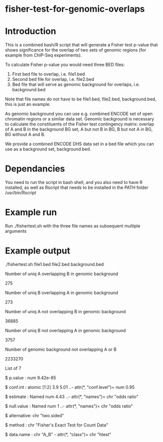 # fisher-test-for-genomic-overlaps

# Introduction

This is a combined bash/R script that will generate a Fisher test p-value that shows significance for the overlap of two sets of genomic regions (for example from ChIP-Seq experiments). 

To calculate Fisher p-value you would need three BED files:
1. First bed file to overlap, i.e. file1.bed
2. Second bed file for overlap, i.e. file2.bed
3. Bed file that will serve as genomic background for overlaps, i.e. background.bed

Note that file names do not have to be file1.bed, file2.bed, background.bed, this is just an example.

As genomic background you can use e.g. combined ENCODE set of open chromatin regions or a similar data set. Genomic background is necessary to calculate the constituents of the Fisher test contingency matrix: overlap of A and B in the background BG set, A but not B in BG, B but not A in BG, BG without A and B. 

We provide a combined ENCODE DHS data set in a bed file which you can use as a background set, background.bed.

# Dependancies

You need to run the script in bash shell, and you also need to have R installed, as well as Rscript that needs to be installed in the PATH folder /usr/bin/Rscript

# Example run

Run ./fishertest.sh with the three file names as subsequent multiple arguments

# Example output
./fishertest.sh file1.bed file2.bed background.bed

Number of uniq A overlapping B in genomic background

275

Number of uniq B overlapping A in genomic background

273

Number of uniq A not overlapping B in genomic background

36885

Number of uniq B not overlapping A in genomic background

3757

Number of genomic background not overlapping A or B

2233270

List of 7
 
 $ p.value    : num 9.42e-85
 
 $ conf.int   : atomic [1:2] 3.9 5.01
  ..- attr(*, "conf.level")= num 0.95
 
 $ estimate   : Named num 4.43
  ..- attr(*, "names")= chr "odds ratio"
 
 $ null.value : Named num 1
  ..- attr(*, "names")= chr "odds ratio"
 
 $ alternative: chr "two.sided"
 
 $ method     : chr "Fisher's Exact Test for Count Data"
 
 $ data.name  : chr "A_B" - attr(*, "class")= chr "htest"
